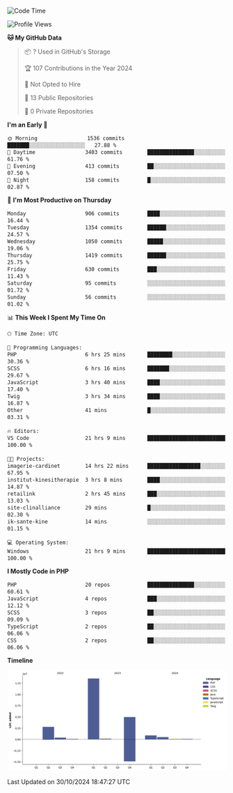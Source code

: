 <!--START_SECTION:waka-->
![Code Time](http://img.shields.io/badge/Code%20Time-2%2C010%20hrs%2053%20mins-blue)

![Profile Views](http://img.shields.io/badge/Profile%20Views-1-blue)

**🐱 My GitHub Data** 

> 📦 ? Used in GitHub's Storage 
 > 
> 🏆 107 Contributions in the Year 2024
 > 
> 🚫 Not Opted to Hire
 > 
> 📜 13 Public Repositories 
 > 
> 🔑 0 Private Repositories 
 > 
**I'm an Early 🐤** 

```text
🌞 Morning                1536 commits        ███████░░░░░░░░░░░░░░░░░░   27.88 % 
🌆 Daytime                3403 commits        ███████████████░░░░░░░░░░   61.76 % 
🌃 Evening                413 commits         ██░░░░░░░░░░░░░░░░░░░░░░░   07.50 % 
🌙 Night                  158 commits         █░░░░░░░░░░░░░░░░░░░░░░░░   02.87 % 
```
📅 **I'm Most Productive on Thursday** 

```text
Monday                   906 commits         ████░░░░░░░░░░░░░░░░░░░░░   16.44 % 
Tuesday                  1354 commits        ██████░░░░░░░░░░░░░░░░░░░   24.57 % 
Wednesday                1050 commits        █████░░░░░░░░░░░░░░░░░░░░   19.06 % 
Thursday                 1419 commits        ██████░░░░░░░░░░░░░░░░░░░   25.75 % 
Friday                   630 commits         ███░░░░░░░░░░░░░░░░░░░░░░   11.43 % 
Saturday                 95 commits          ░░░░░░░░░░░░░░░░░░░░░░░░░   01.72 % 
Sunday                   56 commits          ░░░░░░░░░░░░░░░░░░░░░░░░░   01.02 % 
```


📊 **This Week I Spent My Time On** 

```text
🕑︎ Time Zone: UTC

💬 Programming Languages: 
PHP                      6 hrs 25 mins       ████████░░░░░░░░░░░░░░░░░   30.36 % 
SCSS                     6 hrs 16 mins       ███████░░░░░░░░░░░░░░░░░░   29.67 % 
JavaScript               3 hrs 40 mins       ████░░░░░░░░░░░░░░░░░░░░░   17.40 % 
Twig                     3 hrs 34 mins       ████░░░░░░░░░░░░░░░░░░░░░   16.87 % 
Other                    41 mins             █░░░░░░░░░░░░░░░░░░░░░░░░   03.31 % 

🔥 Editors: 
VS Code                  21 hrs 9 mins       █████████████████████████   100.00 % 

🐱‍💻 Projects: 
imagerie-cardinet        14 hrs 22 mins      █████████████████░░░░░░░░   67.95 % 
institut-kinesitherapie  3 hrs 8 mins        ████░░░░░░░░░░░░░░░░░░░░░   14.87 % 
retailink                2 hrs 45 mins       ███░░░░░░░░░░░░░░░░░░░░░░   13.03 % 
site-clinalliance        29 mins             █░░░░░░░░░░░░░░░░░░░░░░░░   02.30 % 
ik-sante-kine            14 mins             ░░░░░░░░░░░░░░░░░░░░░░░░░   01.15 % 

💻 Operating System: 
Windows                  21 hrs 9 mins       █████████████████████████   100.00 % 
```

**I Mostly Code in PHP** 

```text
PHP                      20 repos            ███████████████░░░░░░░░░░   60.61 % 
JavaScript               4 repos             ███░░░░░░░░░░░░░░░░░░░░░░   12.12 % 
SCSS                     3 repos             ██░░░░░░░░░░░░░░░░░░░░░░░   09.09 % 
TypeScript               2 repos             ██░░░░░░░░░░░░░░░░░░░░░░░   06.06 % 
CSS                      2 repos             ██░░░░░░░░░░░░░░░░░░░░░░░   06.06 % 
```



**Timeline**

![Lines of Code chart](https://raw.githubusercontent.com/tahar-elgunaoui/tahar-elgunaoui/main/assets/bar_graph.png)


 Last Updated on 30/10/2024 18:47:27 UTC
<!--END_SECTION:waka-->
